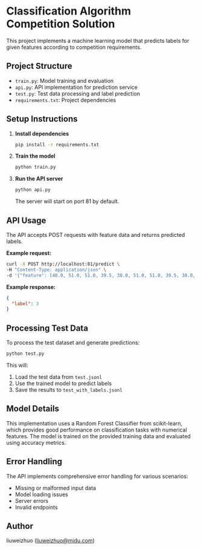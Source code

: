 # Classification Algorithm Competition Solution

This project implements a machine learning model that predicts labels for given features according to competition requirements.

## Project Structure

- `train.py`: Model training and evaluation
- `api.py`: API implementation for prediction service
- `test.py`: Test data processing and label prediction
- `requirements.txt`: Project dependencies

## Setup Instructions

1. **Install dependencies**

   ```bash
   pip install -r requirements.txt
   ```

2. **Train the model**

   ```bash
   python train.py
   ```

3. **Run the API server**

   ```bash
   python api.py
   ```

   The server will start on port 81 by default.

## API Usage

The API accepts POST requests with feature data and returns predicted labels.

**Example request:**

```bash
curl -X POST http://localhost:81/predict \
-H "Content-Type: application/json" \
-d '{"feature": [40.0, 51.0, 51.0, 39.5, 38.0, 51.0, 51.0, 39.5, 38.0, 51.0, 53.0, 41.5, 38.0, 49.5, 54.0, 42.5, 38.0, 51.5, 59.0, 44.0, 40.0, 53.5, 59.0, 44.0, 39.5, 53.5, 54.5, 43.5, 39.5, 53.5, 54.5, 43.5, 39.5, 53.5, 56.5, 43.5]}'
```

**Example response:**

```json
{
  "label": 3
}
```

## Processing Test Data

To process the test dataset and generate predictions:

```bash
python test.py
```

This will:
1. Load the test data from `test.jsonl`
2. Use the trained model to predict labels
3. Save the results to `test_with_labels.jsonl`

## Model Details

This implementation uses a Random Forest Classifier from scikit-learn, which provides good performance on classification tasks with numerical features. The model is trained on the provided training data and evaluated using accuracy metrics.

## Error Handling

The API implements comprehensive error handling for various scenarios:
- Missing or malformed input data
- Model loading issues
- Server errors
- Invalid endpoints

## Author

liuweizhuo (liuweizhuo@midu.com)
